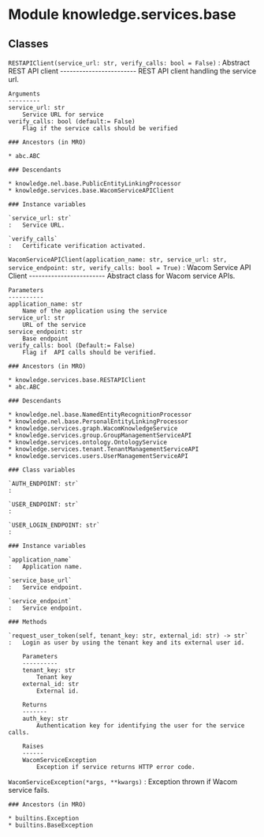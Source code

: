 Module knowledge.services.base
==============================

Classes
-------

`RESTAPIClient(service_url: str, verify_calls: bool = False)`
:   Abstract REST API client
    ------------------------
    REST API client handling the service url.
    
    Arguments
    ---------
    service_url: str
        Service URL for service
    verify_calls: bool (default:= False)
        Flag if the service calls should be verified

    ### Ancestors (in MRO)

    * abc.ABC

    ### Descendants

    * knowledge.nel.base.PublicEntityLinkingProcessor
    * knowledge.services.base.WacomServiceAPIClient

    ### Instance variables

    `service_url: str`
    :   Service URL.

    `verify_calls`
    :   Certificate verification activated.

`WacomServiceAPIClient(application_name: str, service_url: str, service_endpoint: str, verify_calls: bool = True)`
:   Wacom Service API Client
    ------------------------
    Abstract class for Wacom service APIs.
    
    Parameters
    ----------
    application_name: str
        Name of the application using the service
    service_url: str
        URL of the service
    service_endpoint: str
        Base endpoint
    verify_calls: bool (Default:= False)
        Flag if  API calls should be verified.

    ### Ancestors (in MRO)

    * knowledge.services.base.RESTAPIClient
    * abc.ABC

    ### Descendants

    * knowledge.nel.base.NamedEntityRecognitionProcessor
    * knowledge.nel.base.PersonalEntityLinkingProcessor
    * knowledge.services.graph.WacomKnowledgeService
    * knowledge.services.group.GroupManagementServiceAPI
    * knowledge.services.ontology.OntologyService
    * knowledge.services.tenant.TenantManagementServiceAPI
    * knowledge.services.users.UserManagementServiceAPI

    ### Class variables

    `AUTH_ENDPOINT: str`
    :

    `USER_ENDPOINT: str`
    :

    `USER_LOGIN_ENDPOINT: str`
    :

    ### Instance variables

    `application_name`
    :   Application name.

    `service_base_url`
    :   Service endpoint.

    `service_endpoint`
    :   Service endpoint.

    ### Methods

    `request_user_token(self, tenant_key: str, external_id: str) ‑> str`
    :   Login as user by using the tenant key and its external user id.
        
        Parameters
        ----------
        tenant_key: str
            Tenant key
        external_id: str
            External id.
        
        Returns
        -------
        auth_key: str
            Authentication key for identifying the user for the service calls.
        
        Raises
        ------
        WacomServiceException
            Exception if service returns HTTP error code.

`WacomServiceException(*args, **kwargs)`
:   Exception thrown if Wacom service fails.

    ### Ancestors (in MRO)

    * builtins.Exception
    * builtins.BaseException